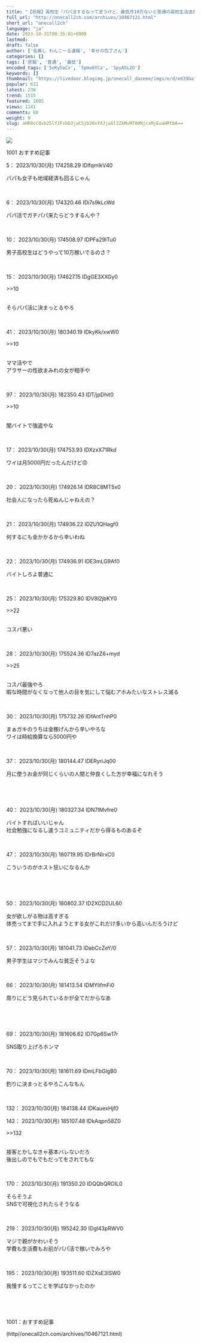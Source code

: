```yaml
---
title: "【悲報】高校生「パパ活するなって言うけど、最低月10万ないと普通の高校生活送れないです。」 "
full_url: "http://onecall2ch.com/archives/10467121.html"
short_url: "onecall2ch"
language: "ja"
date: 2023-10-31T00:35:01+0900
lastmod: 
draft: false
author: ['名無し わんこーる速報', '幸せの包丁さん']
categories: []
tags: ['悲報', '普通', '最低']
encoded_tags: ['5oKy5aCx', '5pmu6YCa', '5pyA5L2O']
keywords: []
thumbnail: "https://livedoor.blogimg.jp/onecall_dazeee/imgs/e/d/ed39ba76-s.jpg"
popular: 611
latest: 230
trend: 1515
featured: 1095
views: 1141
comments: 68
weight: 9
slug: aHR0cC8vb25lY2FsbDJjaC5jb20vYXJjaGl2ZXMvMTA0NjcxMjEuaHRtbA==
---
```


![](https://livedoor.blogimg.jp/onecall_dazeee/imgs/e/d/ed39ba76-s.jpg)

<div> <p class='name2'> 1001 おすすめ記事</p> <p class='name2'>5： 2023/10/30(月) 174258.29 IDlfqmlkV40</p><p class='onecall'> パパも女子も地域経済も回るじゃん <br></p><br> <p class='name2'>6： 2023/10/30(月) 174320.46 IDi7s9kLcWd</p><p class='onecall'> パパ活でガチパパ来たらどうするんや？ <br></p><br> <p class='name2'>10： 2023/10/30(月) 174508.97 IDPFa29ITu0</p><p class='onecall'> 男子高校生はどうやって10万稼いでるのさ？ <br></p><br> <p class='name2'>15： 2023/10/30(月) 174627.15 IDgGE3XXGy0</p><p class='onecall'> <p class='anchor'>>>10</p> <br> そらパパ活に決まっとるやろ <br></p><br> <p class='name2'>41： 2023/10/30(月) 180340.19 IDkyKk/xwW0</p><p class='onecall'> <p class='anchor'>>>10</p> <br> ママ活やで <br> アラサーの性欲まみれの女が相手や <br></p><br> <p class='name2'>97： 2023/10/30(月) 182350.43 IDT/jpDhit0</p><p class='onecall'> <p class='anchor'>>>10</p> <br> 闇バイトで強盗やな <br></p><br> <p class='name2'>17： 2023/10/30(月) 174753.93 IDXzxX71Rkd</p><p class='onecall'> ワイは月5000円だったんだけど😠 <br></p><br> <p class='name2'>20： 2023/10/30(月) 174926.14 IDR8C8MT5x0</p><p class='onecall'> 社会人になったら死ぬんじゃねえの？ <br></p><br> <p class='name2'>21： 2023/10/30(月) 174936.22 IDZU1QHagf0</p><p class='onecall'> 何するにも金かかるから辛いわね <br></p><br> <p class='name2'>22： 2023/10/30(月) 174936.91 IDE3mLG9Af0</p><p class='onecall'> バイトしろよ普通に <br></p><br> <p class='name2'>25： 2023/10/30(月) 175329.80 IDV8I2jbKY0</p><p class='onecall'> <p class='anchor'>>>22</p> <br> コスパ悪い <br></p><br> <p class='name2'>28： 2023/10/30(月) 175524.36 ID7azZ6+myd</p><p class='onecall'> <p class='anchor'>>>25</p> <br> コスパ最強やろ <br> 暇な時間がなくなって他人の目を気にして悩むアホみたいなストレス減る <br></p><br> <p class='name2'>30： 2023/10/30(月) 175732.26 IDfAntTnhP0</p><p class='onecall'> まぁガキのうちは金稼げんから辛いやろな <br> ワイは時給換算なら5000円や <br></p><br> <p class='name2'>37： 2023/10/30(月) 180144.47 IDERyriJq00</p><p class='onecall'><p> 月に使うお金が同じくらいの人間と仲良くした方が幸福になれそう </p><br></p><br> <p class='name2'>40： 2023/10/30(月) 180327.34 IDN7IMvfre0</p><p class='onecall'> バイトすればいいじゃん <br> 社会勉強になるし違うコミュニティだから得るものあるぞ <br></p><br> <p class='name2'>47： 2023/10/30(月) 180719.95 IDrBrNIrxC0</p><p class='onecall'><p> こういうのがホスト狂いになるんか </p><br></p><br> <p class='name2'>50： 2023/10/30(月) 180802.37 ID2XCD2UL60</p><p class='onecall'> 女が欲しがる物は高すぎる <br> 体売ってまで手に入れようとする女がこれだけ多いから高いんだろうけど <br></p><br> <p class='name2'>57： 2023/10/30(月) 181041.73 IDabCcZeY/0</p><p class='onecall'> 男子学生はマジでみんな貧乏そうよな <br></p><br> <p class='name2'>66： 2023/10/30(月) 181413.54 IDMYlifmFi0</p><p class='onecall'><p> 周りにどう見られているかが全てだからなあ </p><br></p><br> <p class='name2'>69： 2023/10/30(月) 181606.62 ID7Gp6Sw17r</p><p class='onecall'> SNS取り上げろホンマ <br></p><br> <p class='name2'>70： 2023/10/30(月) 181611.69 IDmLFbGlgB0</p><p class='onecall'> 釣りに決まっとるやろこんなもん <br></p><br> <p class='name2'>132： 2023/10/30(月) 184138.44 IDKauexHjf0</p><p class='name2'>142： 2023/10/30(月) 185107.48 IDkAqpn58Z0</p><p class='onecall'> <p class='anchor'>>>132</p> <br> 接客とかしなきゃ基本バレないだろ <br> 後出しのでもでもだってをされてもな <br></p><br> <p class='name2'>170： 2023/10/30(月) 191350.20 IDQQbQROIL0</p><p class='onecall'> そらそうよ <br> SNSで可視化されたらそうなる <br></p><br> <p class='name2'>219： 2023/10/30(月) 195242.30 IDgI43pRWV0</p><p class='onecall'> マジで親がかわいそう <br> 学費も生活費もお前がパパ活で稼いでみろや <br></p><br> <p class='name2'>195： 2023/10/30(月) 193511.60 IDZXsE3ISW0</p><p class='onecall'><p> 我慢するってことを学ばなかったのか </p><br></p><br> <p class='name2'>1001：おすすめ記事</p> </div>

(http//onecall2ch.com/archives/10467121.html)
